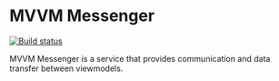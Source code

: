 MVVM Messenger
====================
[![Build status](https://ci.appveyor.com/api/projects/status/dy5h5hwpxf4mi1de?svg=true)](https://ci.appveyor.com/project/akoken/simple-mvvm-messenger)

MVVM Messenger is a service that provides communication and data transfer between viewmodels. 
